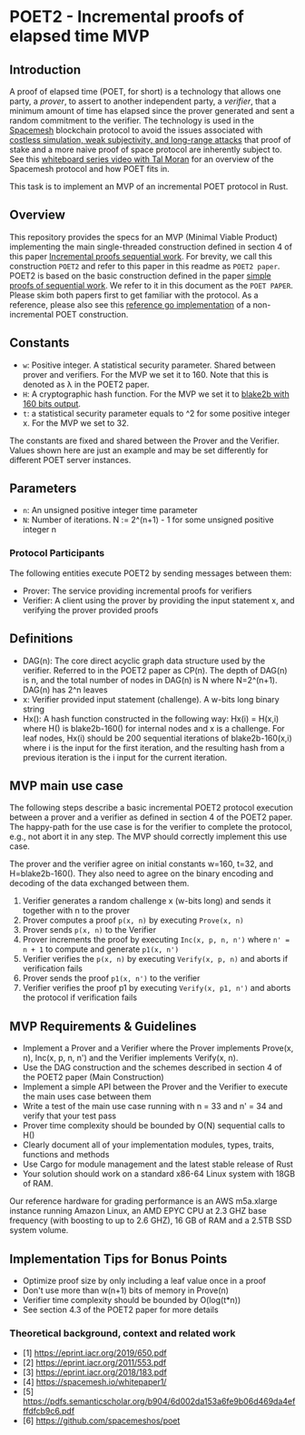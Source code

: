 # POET2 - Incremental proofs of elapsed time MVP

## Introduction

A proof of elapsed time (POET, for short) is a technology that allows one party, a _prover_, to assert to another independent party, a _verifier_, that a minimum amount of time has elapsed since the prover generated and sent a random commitment to the verifier. The technology is used in the [Spacemesh](https://spacemesh.io) blockchain protocol to avoid the issues associated with [costless simulation, weak subjectivity, and long-range attacks](https://blog.positive.com/rewriting-history-a-brief-introduction-to-long-range-attacks-54e473acdba9) that proof of stake and a more naive proof of space protocol are inherently subject to. See this [whiteboard series video with Tal Moran](https://youtu.be/liNmlxrwrvI) for an overview of the Spacemesh protocol and how POET fits in.

This task is to implement an MVP of an incremental POET protocol in Rust.

## Overview
This repository provides the specs for an MVP (Minimal Viable Product) implementing the main single-threaded construction defined in section 4 of this paper [Incremental proofs sequential work](https://eprint.iacr.org/2019/650). For brevity, we call this construction `POET2` and refer to this paper in this readme as `POET2 paper`. POET2 is based on the basic construction defined in the paper [simple proofs of sequential work](https://eprint.iacr.org/2018/183). We refer to it in this document as the `POET PAPER`. Please skim both papers first to get familiar with the protocol. As a reference, please also see this [reference go implementation](https://github.com/spacemeshos/poet) of a non-incremental POET construction.

## Constants
- `w`: Positive integer. A statistical security parameter. Shared between prover and verifiers. For the MVP we set it to 160. Note that this is denoted as λ in the POET2 paper.
- `H`: A cryptographic hash function. For the MVP we set it to [blake2b with 160 bits output](https://en.bitcoinwiki.org/wiki/Blake2b).
- `t`: a statistical security parameter equals to ^2 for some positive integer x. For the MVP we set to 32.

The constants are fixed and shared between the Prover and the Verifier. Values shown here are just an example and may be set differently for different POET server instances.

## Parameters
- `n`: An unsigned positive integer time parameter
- `N`: Number of iterations. N := 2^(n+1) - 1 for some unsigned positive integer n

### Protocol Participants
The following entities execute POET2 by sending messages between them:
- Prover: The service providing incremental proofs for verifiers
- Verifier: A client using the prover by providing the input statement x, and verifying the prover provided proofs

## Definitions
- DAG(n): The core direct acyclic graph data structure used by the verifier. Referred to in the POET2 paper as CP(n). The depth of DAG(n) is n, and the total number of nodes in DAG(n) is N where N=2^(n+1). DAG(n) has 2^n leaves
- x: Verifier provided input statement (challenge). A w-bits long binary string
- Hx(): A hash function constructed in the following way: Hx(i) = H(x,i) where H() is blake2b-160() for internal nodes and x is a challenge. For leaf nodes, Hx(i) should be 200 sequential iterations of blake2b-160(x,i) where i is the input for the first iteration, and the resulting hash from a previous iteration is the i input for the current iteration.

## MVP main use case
The following steps describe a basic incremental POET2 protocol execution between a prover and a verifier as defined in section 4 of the POET2 paper. The happy-path for the use case is for the verifier to complete the protocol, e.g., not abort it in any step. The MVP should correctly implement this use case.

The prover and the verifier agree on initial constants w=160, t=32, and H=blake2b-160().
They also need to agree on the binary encoding and decoding of the data exchanged between them.

1. Verifier generates a random challenge x (w-bits long) and sends it together with n to the prover
2. Prover computes a proof `p(x, n)` by executing `Prove(x, n)`
3. Prover sends `p(x, n)` to the Verifier
4. Prover increments the proof by executing `Inc(x, p, n, n')` where `n' = n + 1` to compute and generate `p1(x, n')`
5. Verifier verifies the `p(x, n)` by executing `Verify(x, p, n)` and aborts if verification fails
6. Prover sends the proof `p1(x, n')` to the verifier
7. Verifier verifies the proof p1 by executing `Verify(x, p1, n')` and aborts the protocol if verification fails

## MVP Requirements & Guidelines
- Implement a Prover and a Verifier where the Prover implements Prove(x, n), Inc(x, p, n, n') and the Verifier implements Verify(x, n).
- Use the DAG construction and the schemes described in section 4 of the POET2 paper (Main Construction)
- Implement a simple API between the Prover and the Verifier to execute the main uses case between them
- Write a test of the main use case running with n = 33 and n' = 34 and verify that your test pass
- Prover time complexity should be bounded by O(N) sequential calls to H()
- Clearly document all of your implementation modules, types, traits, functions and methods
- Use Cargo for module management and the latest stable release of Rust
- Your solution should work on a standard x86-64 Linux system with 18GB of RAM.

Our reference hardware for grading performance is an AWS m5a.xlarge instance running Amazon Linux, an AMD EPYC CPU at 2.3 GHZ base frequency (with boosting to up to 2.6 GHZ), 16 GB of RAM and a 2.5TB SSD system volume.

## Implementation Tips for Bonus Points
- Optimize proof size by only including a leaf value once in a proof
- Don't use more than w(n+1) bits of memory in Prove(n)
- Verifier time complexity should be bounded by O(log(t*n))
- See section 4.3 of the POET2 paper for more details

### Theoretical background, context and related work
- [1] https://eprint.iacr.org/2019/650.pdf
- [2] https://eprint.iacr.org/2011/553.pdf
- [3] https://eprint.iacr.org/2018/183.pdf
- [4] https://spacemesh.io/whitepaper1/
- [5] https://pdfs.semanticscholar.org/b904/6d002da153a6fe9b06d469da4efffdfcb9c6.pdf
- [6] https://github.com/spacemeshos/poet
